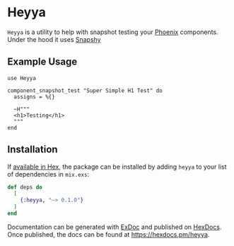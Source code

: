 # Heyya

`Heyya` is a utility to help with snapshot testing your
[Phoenix](https://www.phoenixframework.org/) components. Under the hood it
uses [Snapshy](https://hex.pm/packages/snapshy)

## Example Usage

```
use Heyya

component_snapshot_test "Super Simple H1 Test" do
  assigns = %{}

  ~H"""
  <h1>Testing</h1>
  """
end
```

## Installation

If [available in Hex](https://hex.pm/docs/publish), the package can be installed
by adding `heyya` to your list of dependencies in `mix.exs`:

```elixir
def deps do
  [
    {:heyya, "~> 0.1.0"}
  ]
end
```

Documentation can be generated with [ExDoc](https://github.com/elixir-lang/ex_doc)
and published on [HexDocs](https://hexdocs.pm). Once published, the docs can
be found at <https://hexdocs.pm/heyya>.
